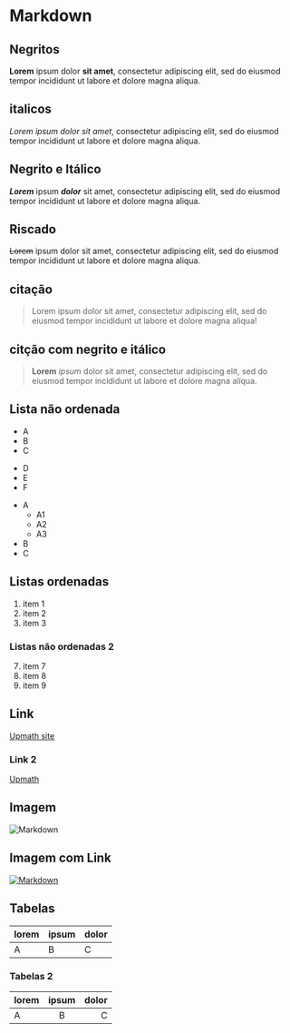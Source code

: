 # Markdown 

## Negritos
**Lorem** ipsum dolor __sit amet__, consectetur adipiscing elit, sed do eiusmod tempor incididunt ut labore et dolore magna aliqua.

## italicos
_Lorem_ *ipsum dolor sit amet*, consectetur adipiscing elit, sed do eiusmod tempor incididunt ut labore et dolore magna aliqua.

## Negrito e Itálico
__*Lorem*__ ipsum **_dolor_** sit amet, consectetur adipiscing elit, sed do eiusmod tempor incididunt ut labore et dolore magna aliqua.

## Riscado
~~Lorem~~ ipsum dolor sit amet, consectetur adipiscing elit, sed do eiusmod tempor incididunt ut labore et dolore magna aliqua.

## citação 
> Lorem ipsum dolor sit amet, consectetur adipiscing elit, sed do eiusmod tempor incididunt ut labore et dolore magna aliqua!

## citção com negrito e itálico
> **Lorem** _ipsum_ dolor sit amet, consectetur adipiscing elit, sed do eiusmod tempor incididunt ut labore et dolore magna aliqua.

## Lista não ordenada
- A
- B 
- C
+ D
+ E
+ F

* A
  - A1
  - A2
  - A3
* B
* C

## Listas ordenadas
1. item 1
4. item 2
9. item 3

### Listas não ordenadas 2
7. item 7 
10. item 8
2. item 9

## Link
[Upmath site](https://upmath.me)

### Link 2
[Upmath][site-url]

[site-url]: https://upmath.me/

## Imagem
![Markdown](https://miro.medium.com/max/815/0*_Sk12T9Yn5ch4StY.png)

## Imagem com Link
[![Markdown](https://ravpacheco.com/assets/images/markdown.jpg)](https://pt.wikipedia.org/wiki/Markdown)

## Tabelas
|lorem | ipsum | dolor |
|----- | ----- | ----- |
| A | B | C |

### Tabelas 2
|lorem | ipsum | dolor |
|:----- | :-----: | -----: |
| A | B | C |
